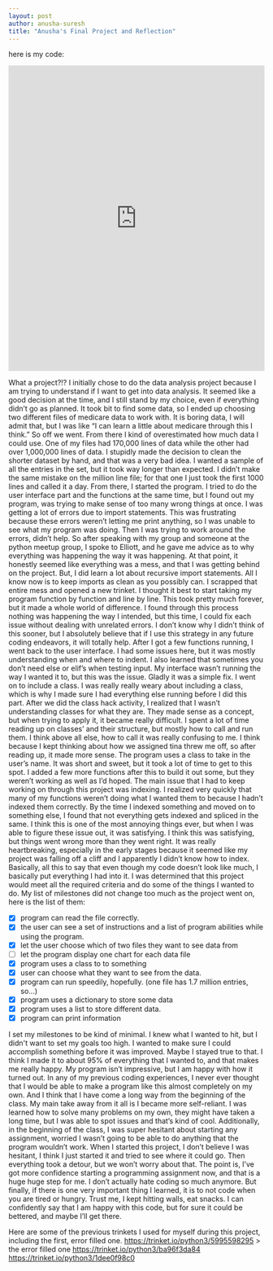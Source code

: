 ```yaml
---
layout: post
author: anusha-suresh
title: "Anusha's Final Project and Reflection"
---
```


here is my code:
<iframe src="https://trinket.io/embed/python3/2299afbb29" width="100%" height="600" frameborder="0" marginwidth="0" marginheight="0" allowfullscreen></iframe>

What a project?!? I initially chose to do the data analysis project because I am trying to understand if I want to get into data analysis. It seemed like a good decision at the time, and I still stand by my choice, even if everything didn’t go as planned. It took bit to find some data, so I ended up choosing two different files of medicare data to work with. It is boring data, I will admit that, but I was like “I can learn a little about medicare through this I think.” So off we went. From there I kind of overestimated how much data I could use. One of my files had 170,000 lines of data while the other had over 1,000,000 lines of data. I stupidly made the decision to clean the shorter dataset by hand, and that was a very bad idea. I wanted a sample of all the entries in the set, but it took way longer than expected. I didn’t make the same mistake on the million line file; for that one I just took the first 1000 lines and called it a day. From there, I started the program. I tried to do the user interface part and the functions at the same time, but I found out my program, was trying to make sense of too many wrong things at once. I was getting a lot of errors due to import statements. This was frustrating because these errors weren’t letting me print anything, so I was unable to see what my program was doing. Then I was trying to work around the errors, didn’t help. So after speaking with my group and someone at the python meetup group, I spoke to Elliott, and he gave me advice as to why everything was happening the way it was happening. At that point, it honestly seemed like everything was a mess, and that I was getting behind on the project. But, I did learn a lot about recursive import statements. All I know now is to keep imports as clean as you possibly can. I scrapped that entire mess and opened a new trinket. I thought it best to start taking my program function by function and line by line. This took pretty much forever, but it made a whole world of difference. I found through this process nothing was happening the way I intended, but this time, I could fix each issue without dealing with unrelated errors. I don’t know why I didn’t think of this sooner, but I absolutely believe that if I use this strategy in any future coding endeavors, it will totally help. After I got a few functions running, I went back to the user interface. I had some issues here, but it was mostly understanding when and where to indent. I also learned that sometimes you don’t need else or elif’s when testing input. My interface wasn’t running the way I wanted it to, but this was the issue. Gladly it was a simple fix. I went on to include a class. I was really really weary about including a class, which is why I made sure I had everything else running before I did this part. After we did the class hack activity, I realized that I wasn’t understanding classes for what they are. They made sense as a concept, but when trying to apply it, it became really difficult. I spent a lot of time reading up on classes’ and their structure, but mostly how to call and run them. I think above all else, how to call it was really confusing to me. I think because I kept thinking about how we assigned tina threw me off, so after reading up, it made more sense. The program uses a class to take in the user’s name. It was short and sweet, but it took a lot of time to get to this spot. I added a few more functions after this to build it out some, but they weren’t working as well as I’d hoped. 
The main issue that I had to keep working on through this project was indexing. I realized very quickly that many of my functions weren’t doing what I wanted them to because I hadn’t indexed them correctly. By the time I indexed something and moved on to something else, I found that not everything gets indexed and spliced in the same. I think this is one of the most annoying things ever, but when I was able to figure these issue out, it was satisfying. I think this was satisfying, but things went wrong more than they went right. It was really heartbreaking, especially in the early stages because it seemed like my project was falling off a cliff and I apparently I didn’t know how to index. Basically, all this to say that even though my code doesn’t look like much, I basically put everything I had into it. I was determined that this project would meet all the required criteria and do some of the things I wanted to do. My list of milestones did not change too much as the project went on, here is the list of them:

 - [x] program can read the file correctly. 
 - [x] the user can see a set of instructions and a list of program abilities while using the program.
 - [x] let the user choose which of two files they want to see data from
 - [ ] let the program display one chart for each data file
 - [x] program uses a class to to something
 - [x] user can choose what they want to see from the data.
 - [x] program can run speedily, hopefully. (one file has 1.7 million entries, so...)
 - [x] program uses a dictionary to store some data
 - [x] program uses a list to store different data.
 - [x] program can print information
 
I set my milestones to be kind of minimal. I knew what I wanted to hit, but I didn't want to set my goals too high. I wanted to make sure I could accomplish something before it was improved. Maybe I stayed true to that. I think I made it to about 95% of everything that I wanted to, and that makes me really happy. My program isn’t impressive, but I am happy with how it turned out. In any of my previous coding experiences, I never ever thought that I would be able to make a program like this almost completely on my own. And I think that I have come a long way from the beginning of the class. My main take away from it all is I became more self-reliant. I was learned how to solve many problems on my own, they might have taken a long time, but I was able to spot issues and that’s kind of cool. Additionally, in the beginning of the class, I was super hesitant about starting any assignment, worried I wasn’t going to be able to do anything that the program wouldn’t work. When I started this project, I don’t believe I was hesitant, I think I just started it and tried to see where it could go. Then everything took a detour, but we won’t worry about that. The point is, I’ve got more confidence starting a programming assignment now, and that is a huge huge step for me. I don’t actually hate coding so much anymore. But finally, if there is one very important thing I learned, it is to not code when you are tired or hungry. Trust me, I kept hitting walls, eat snacks. 
I can confidently say that I am happy with this code, but for sure it could be bettered, and maybe I’ll get there.

Here are some of the previous trinkets I used for myself during this project, including the first, error filled one.
https://trinket.io/python3/5995598295 > the error filled one
https://trinket.io/python3/ba96f3da84
https://trinket.io/python3/1dee0f98c0
